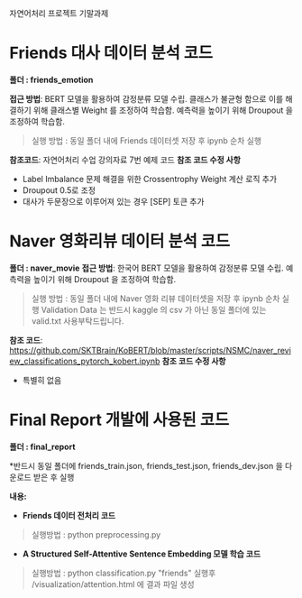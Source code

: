 자연어처리 프로젝트 기말과제
# Friends 대사 데이터 분석 코드 
**폴더 : friends_emotion**

**접근 방법**: BERT 모델을 활용하여 감정분류 모델 수립. 
클래스가 불균형 함으로 이를 해결하기 위해 클래스별 Weight 를 조정하여 학습함.
예측력을 높이기 위해 Droupout 을 조정하여 학습함.
>  실행 방법 : 동일 폴더 내에 Friends 데이터셋 저장 후 ipynb 순차 실행

**참조코드**: 자연어처리 수업 강의자료 7번 예제 코드
**참조 코드 수정 사항**
- Label Imbalance 문제 해결을 위한 Crossentrophy Weight 계산 로직 추가
- Droupout 0.5로 조정
- 대사가 두문장으로 이루어져 있는 경우 [SEP] 토큰 추가

# Naver 영화리뷰 데이터 분석 코드
**폴더 : naver_movie**
**접근 방법**: 한국어 BERT 모델을 활용하여 감정분류 모델 수립. 
예측력을 높이기 위해 Droupout 을 조정하여 학습함.
> 실행 방법 : 동일 폴더 내에 Naver 영화 리뷰 데이터셋을 저장 후 ipynb 순차 실행
> Validation Data 는 반드시  kaggle 의 csv 가 아닌 동일 폴더에 있는 valid.txt 사용부탁드립니다.
> 
**참조 코드**: https://github.com/SKTBrain/KoBERT/blob/master/scripts/NSMC/naver_review_classifications_pytorch_kobert.ipynb
**참조 코드 수정 사항**
- 특별히 없음 

# Final Report 개발에 사용된 코드
**폴더 : final_report**

*반드시 동일 폴더에 friends_train.json, friends_test.json, friends_dev.json 을 다운로드 받은 후 실행

**내용:**
- **Friends 데이터 전처리 코드**
>실행방법 :  python preprocessing.py

- **A Structured Self-Attentive Sentence Embedding 모델 학습 코드**
>실행방법 : python classification.py "friends"
>실행후 /visualization/attention.html 에 결과 파일 생성

